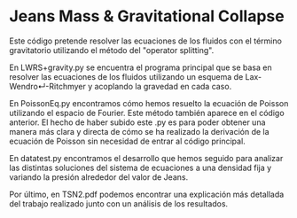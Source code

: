 # Jeans Mass &amp; Gravitational Collapse


Este código pretende resolver las ecuaciones de los fluidos con el término gravitatorio utilizando el método del "operator splitting".

En LWRS+gravity.py se encuentra el programa principal que se basa en resolver las ecuaciones de los fluidos utilizando un esquema de Lax-Wendro↵-Ritchmyer y acoplando la gravedad en cada caso. 

En PoissonEq.py encontramos cómo hemos resuelto la ecuación de Poisson utilizando el espacio de Fourier. Este método también aparece en el código anterior. El hecho de haber subido este .py es para poder obtener una manera más clara y directa de cómo se ha realizado la derivación de la ecuación de Poisson sin necesidad de entrar al código principal.

En datatest.py encontramos el desarrollo que hemos seguido para analizar las distintas soluciones del sistema de ecuaciones a una densidad fija y variando la presión alrededor del valor de Jeans. 

Por último, en TSN2.pdf podemos encontrar una explicación más detallada del trabajo realizado junto con un análisis de los resultados.
